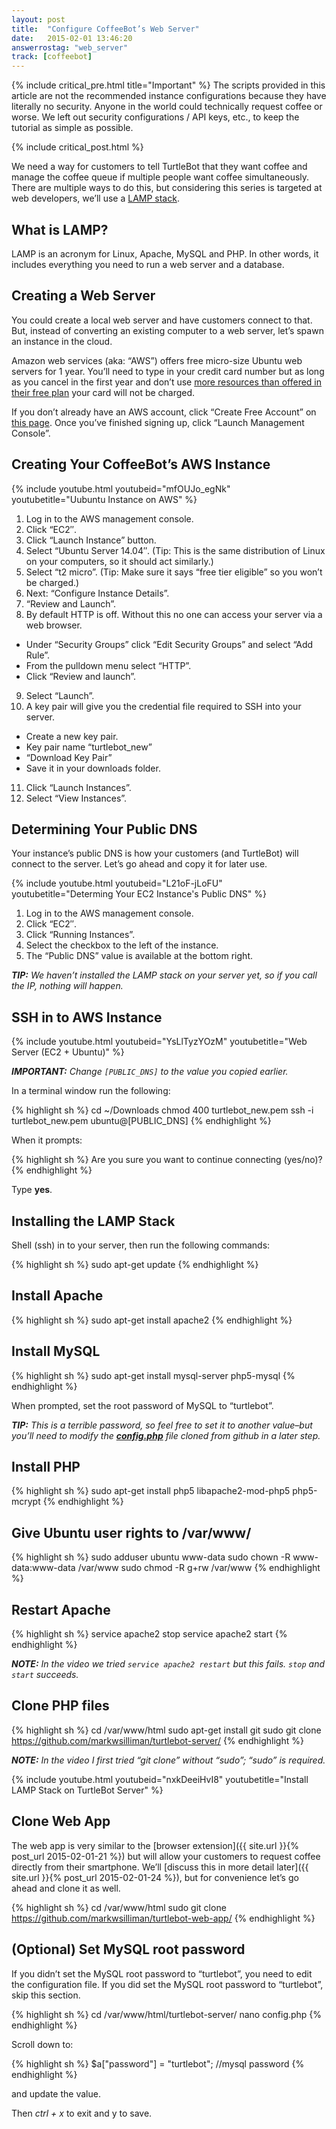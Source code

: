```yaml
---
layout: post
title:  "Configure CoffeeBot’s Web Server"
date:   2015-02-01 13:46:20
answerrostag: "web_server"
track: [coffeebot]
---
```


{% include critical_pre.html title="Important" %}
The scripts provided in this article are not the recommended instance configurations because they have literally no security.  Anyone in the world could technically request coffee or worse. We left out security configurations / API keys, etc., to keep the tutorial as simple as possible.

{% include critical_post.html %}

We need a way for customers to tell TurtleBot that they want coffee and manage the coffee queue if multiple people want coffee simultaneously. There are multiple ways to do this, but considering this series is targeted at web developers, we’ll use a [LAMP stack](http://en.wikipedia.org/wiki/LAMP_%28software_bundle%29).

## What is LAMP?

LAMP is an acronym for Linux, Apache, MySQL and PHP. In other words, it includes everything you need to run a web server and a database.

## Creating a Web Server

You could create a local web server and have customers connect to that. But, instead of converting an existing computer to a web server, let’s spawn an instance in the cloud.

Amazon web services (aka: “AWS”) offers free micro-size Ubuntu web servers for 1 year. You’ll need to type in your credit card number but as long as you cancel in the first year and don’t use [more resources than offered in their free plan](http://aws.amazon.com/free/) your card will not be charged.

If you don’t already have an AWS account, click “Create Free Account” on [this page](http://aws.amazon.com/free/). Once you’ve finished signing up, click “Launch Management Console”.

## Creating Your CoffeeBot’s AWS Instance

{% include youtube.html youtubeid="mfOUJo_egNk" youtubetitle="Uubuntu Instance on AWS" %}

1. Log in to the AWS management console.
2. Click “EC2″.
3. Click “Launch Instance” button.
4. Select “Ubuntu Server 14.04″. (Tip: This is the same distribution of Linux on your computers, so it should act similarly.)
5. Select “t2 micro”. (Tip: Make sure it says “free tier eligible” so you won’t be charged.)
6. Next: “Configure Instance Details”.
7. “Review and Launch”.
8. By default HTTP is off. Without this no one can access your server via a web browser.
 * Under “Security Groups” click “Edit Security Groups” and select “Add Rule”.
 * From the pulldown menu select “HTTP”.
 * Click “Review and launch”.
9. Select “Launch”.
10. A key pair will give you the credential file required to SSH into your server.
 * Create a new key pair.
 * Key pair name “turtlebot_new”
 * “Download Key Pair”
 * Save it in your downloads folder.
11. Click “Launch Instances”.
12. Select “View Instances”.

## Determining Your Public DNS

Your instance’s public DNS is how your customers (and TurtleBot) will connect to the server. Let’s go ahead and copy it for later use.

{% include youtube.html youtubeid="L21oF-jLoFU" youtubetitle="Determing Your EC2 Instance's Public DNS" %}

1. Log in to the AWS management console.
2. Click “EC2″.
3. Click “Running Instances”.
4. Select the checkbox to the left of the instance.
5. The “Public DNS” value is available at the bottom right.

***TIP:** We haven’t installed the LAMP stack on your server yet, so if you call the IP, nothing will happen.*

## SSH in to AWS Instance

{% include youtube.html youtubeid="YsLlTyzYOzM" youtubetitle="Web Server (EC2 + Ubuntu)" %}

***IMPORTANT:** Change `[PUBLIC_DNS]` to the value you copied earlier.*

In a terminal window run the following:

{% highlight sh %}
cd ~/Downloads
chmod 400 turtlebot_new.pem
ssh -i turtlebot_new.pem ubuntu@[PUBLIC_DNS]
{% endhighlight %}

When it prompts:

{% highlight sh %}
Are you sure you want to continue connecting (yes/no)?
{% endhighlight %}

Type **yes**.

## Installing the LAMP Stack

Shell (ssh) in to your server, then run the following commands:

{% highlight sh %}
sudo apt-get update
{% endhighlight %}

## Install Apache

{% highlight sh %}
sudo apt-get install apache2
{% endhighlight %}

## Install MySQL

{% highlight sh %}
sudo apt-get install mysql-server php5-mysql
{% endhighlight %}

When prompted, set the root password of MySQL to “turtlebot”.

***TIP:** This is a terrible password, so feel free to set it to another value–but you’ll need to modify the [**config.php**](https://github.com/markwsilliman/turtlebot-server/blob/master/config.php) file cloned from github in a later step.*

## Install PHP

{% highlight sh %}
sudo apt-get install php5 libapache2-mod-php5 php5-mcrypt
{% endhighlight %}

## Give Ubuntu user rights to /var/www/

{% highlight sh %}
sudo adduser ubuntu www-data
sudo chown -R www-data:www-data /var/www
sudo chmod -R g+rw /var/www
{% endhighlight %}

## Restart Apache

{% highlight sh %}
service apache2 stop
service apache2 start
{% endhighlight %}

***NOTE:** In the video we tried `service apache2 restart` but this fails. `stop` and `start` succeeds.*

## Clone PHP files

{% highlight sh %}
cd /var/www/html
sudo apt-get install git
sudo git clone https://github.com/markwsilliman/turtlebot-server/
{% endhighlight %}

***NOTE:** In the video I first tried “git clone” without “sudo”; “sudo” is required.*

{% include youtube.html youtubeid="nxkDeeiHvI8" youtubetitle="Install LAMP Stack on TurtleBot Server" %}

## Clone Web App

The web app is very similar to the [browser extension]({{ site.url }}{% post_url 2015-02-01-21 %}) but will allow your customers to request coffee directly from their smartphone. We’ll [discuss this in more detail later]({{ site.url }}{% post_url 2015-02-01-24 %}), but for convenience let’s go ahead and clone it as well.

{% highlight sh %}
cd /var/www/html
sudo git clone https://github.com/markwsilliman/turtlebot-web-app/
{% endhighlight %}

## (Optional) Set MySQL root password

If you didn’t set the MySQL root password to “turtlebot”, you need to edit the configuration file. If you did set the MySQL root password to “turtlebot”, skip this section.

{% highlight sh %}
cd /var/www/html/turtlebot-server/
nano config.php
{% endhighlight %}

Scroll down to:

{% highlight sh %}
$a["password"] = "turtlebot"; //mysql password
{% endhighlight %}

and update the value.

Then *ctrl + x* to exit and y to save.
